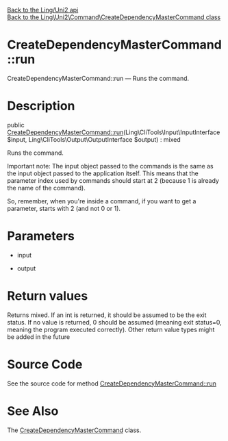 [Back to the Ling/Uni2 api](https://github.com/lingtalfi/Uni2/blob/master/doc/api/Ling/Uni2.md)<br>
[Back to the Ling\Uni2\Command\CreateDependencyMasterCommand class](https://github.com/lingtalfi/Uni2/blob/master/doc/api/Ling/Uni2/Command/CreateDependencyMasterCommand.md)


CreateDependencyMasterCommand::run
================



CreateDependencyMasterCommand::run — Runs the command.




Description
================


public [CreateDependencyMasterCommand::run](https://github.com/lingtalfi/Uni2/blob/master/doc/api/Ling/Uni2/Command/CreateDependencyMasterCommand/run.md)(Ling\CliTools\Input\InputInterface $input, Ling\CliTools\Output\OutputInterface $output) : mixed




Runs the command.

Important note:
The input object passed to the commands is the same as the input object passed to the application itself.
This means that the parameter index used by commands should start at 2 (because 1 is already the name of the command).

So, remember, when you're inside a command, if you want to get a parameter, starts with 2 (and not 0 or 1).




Parameters
================


- input

    

- output

    


Return values
================

Returns mixed.
If an int is returned, it should be assumed to be the exit status.
If no value is returned, 0 should be assumed (meaning exit status=0, meaning the program executed correctly).
Other return value types might be added in the future







Source Code
===========
See the source code for method [CreateDependencyMasterCommand::run](https://github.com/lingtalfi/Uni2/blob/master/Command/CreateDependencyMasterCommand.php#L39-L87)


See Also
================

The [CreateDependencyMasterCommand](https://github.com/lingtalfi/Uni2/blob/master/doc/api/Ling/Uni2/Command/CreateDependencyMasterCommand.md) class.



